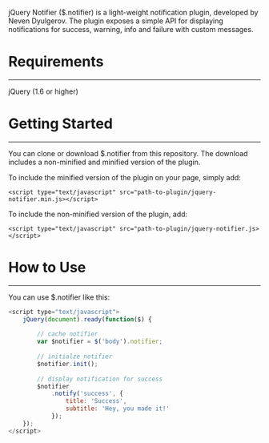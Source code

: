 
jQuery Notifier ($.notifier) is a light-weight notification plugin, developed by Neven Dyulgerov. The plugin exposes a simple API for displaying notifications for success, warning, info and failure with custom messages.

# Requirements
------------------------------------------------------------

jQuery (1.6 or higher)


# Getting Started
------------------------------------------------------------

You can clone or download $.notifier from this repository. The download includes a non-minified and minified version of the plugin.

To include the minified version of the plugin on your page, simply add:

	<script type="text/javascript" src="path-to-plugin/jquery-notifier.min.js></script>

To include the non-minified version of the plugin, add:

	<script type="text/javascript" src="path-to-plugin/jquery-notifier.js></script>

# How to Use
------------------------------------------------------------

You can use $.notifier like this:

```javascript
<script type="text/javascript">
	jQuery(document).ready(function($) {
	
		// cache notifier
		var $notifier = $('body').notifier;
		
		// initialze notifier
		$notifier.init();
		
		// display notification for success
		$notifier
			.notify('success', {
				title: 'Success',
				subtitle: 'Hey, you made it!'
			});
	});
</script>
```